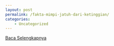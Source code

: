 ```yaml
---
layout: post
permalink: /fakta-mimpi-jatuh-dari-ketinggian/
categories:
    - Uncategorized
---
```


[Baca Selengkapnya](/03)